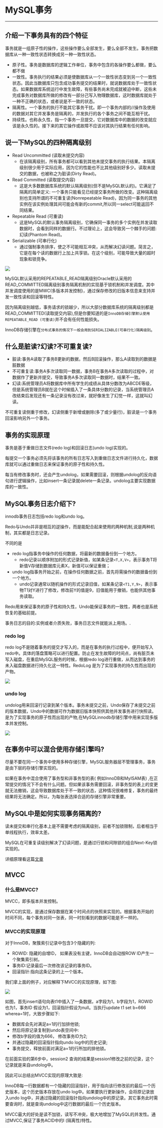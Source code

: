 # MySQL事务

----

## 介绍一下事务具有的四个特征
事务就是一组原子性的操作，这些操作要么全部发生，要么全部不发生。事务把数据库从一种一致性状态转换成另一种一致性状态。

+   原子性。事务是数据库的逻辑工作单位，事务中包含的各操作要么都做，要么都不做
+   一致性。事务执行的结果必须是使数据库从一个一致性状态变到另一个一致性状态。因此当数据库只包含成功事务提交的结果时，就说数据库处于一致性状态。如果数据库系统运行中发生故障，有些事务尚未完成就被迫中断，这些未完成事务对数据库所做的修改有一部分己写入物理数据库，这时数据库就处于一种不正确的状态，或者说是不一致的状态。
+   隔离性。一个事务的执行不能其它事务干扰。即一个事务内部的//操作及使用的数据对其它并发事务是隔离的，并发执行的各个事务之间不能互相干扰。
+   持续性。也称永久性，指一个事务一旦提交，它对数据库中的数据的改变就应该是永久性的。接下来的其它操作或故障不应该对其执行结果有任何影响。


## 说一下MySQL的四种隔离级别

+   Read Uncommitted (读取未提交内容)
    *   在该隔离级别，所有事务都可以看到其他未提交事务的执行结果。本隔离级别很少用于实际应用，因为它的性能也不比其他级别好多少。读取未提交的数据，也被称之为脏读(Dirty Read)。
+   Read Committed (读取提交内容)
    *   这是大多数数据库系统的默认隔离级别(但不是MySQL默认的)。它满足了隔离的简单定义: 一个事务只能看见已经提交事务所做的改变。这种隔离级别也支持所谓的不可重复读(Nonrepeatable Read)，因为同一事务的其他实例在该实例处理其间可能会有新的commit,所以同一select可能返回不同结果。
+   Repeatable Read (可重读)
    *   这是MySQL的默认事务隔离级别，它确保同一事务的多个实例在并发读取数据时，会看到同样的数据行。不过理论上，这会导致另一个棘手的问题:幻读(Phantom Read)。
+   Serializable (可串行化)
    *   通过强制事务排序，使之不可能相互冲突，从而解决幻读问题。简言之，它是在每个读的数据行上加上共享锁。在这个级别，可能导致大量的超时现象和锁竞争。

![](../images/2022/03/20220314162523.png)

MySQL默认采用的REPEATABLE_READ隔离级别Oracle默认采用的READ_COMMITTED隔离级别事务隔离机制的实现基于锁机制和并发调度。其中并发调度使用的是MWC(多版本并发控制)，通过保存修改的旧版本信息来支持并发一致性读和回滚等特性。

因为隔离级别越低，事务请求的锁越少，所以大部分数据库系统的隔离级别都是READ_COMMITTED(读取提交内容),但是你要知道的是`InnoDB存储引擎默认使用REPEATABLE_READ (可重读)`并不会有任何性能损失。

InnoDB存储引擎在`分布式事务的情况下一般会用到SERIALIZABLE(可串行化)隔离级别`。

## 什么是脏读?幻读?不可重复读?

+   脏读:事务A读取了事务B更新的数据，然后B回滚操作，那么A读取到的数据是脏数据
+   不可重复读:事务A多次读取同一数据，事务B在事务A多次读取的过程中，对数据作了更新并提交，导致事务A多次读取同一数据时，结果不一致。
+   幻读:系统管理员A将数据库中所有学生的成绩从具体分数改为ABCDE等级，但是系统管理员B就在这个时候插入了一条具体分数的记录，当系统管理员A改结束后发现还有一条记录没有改过来，就好像发生了幻觉一样，这就叫幻读。

不可重复读侧重于修改，幻读侧重于新增或删除(多了或少量行)，脏读是一个事务回滚影响另外一个事务。

## 事务的实现原理

事务是基于重做日志文件(redo log)和回滚日志(undo log)实现的。

每提交一个事务必须先将该事务的所有日志写入到重做日志文件进行持久化，数据库就可以通过重做日志来保证事务的原子性和持久性。

每当有修改事务时，还会产生undolog，如果需要回滚，则根据undolog的反向语句进行逻辑操作，比如insert一条记录就delete一条记录。undolog主要实现数据库的一致性。

## MySQL事务日志介绍下?

innodb事务日志包括redo log和undo log。

Redo与Undo并非是相互的逆操作，而是能配合起来使用的两种机制,说是两种机制，其实都是日志记录。

不同的是

+   redo log指事务中操作的任何数据，将最新的数据备份到一个地方。
    *   redo记录以顺序附加的形式记录新值，如某条记录`<T,X,V>`，表示事务T将新值V存储到数据库元素X，新值可以保证重做；
+   undo log指事务开始之前，在操作任何数据之前，首先将需操作的数据备份到一个地方。
    *   undo记录通常以随机操作的形式记录旧值，如某条记录`<T1,Y,9>`，表示事物T1对Y进行了修改，修改前Y的值是9，旧值能用于撤销，也能供其他事务读取。

Redo用来保证事务的原子性和持久性，Undo能保证事务的一致性，两者也是系统恢复的基础前提。

事务日志的目的:实例或者介质失败，事务日志文件就能派上用场。.

### redo log

redo log不是随着事务的提交才写入的，而是在事务的执行过程中，便开始写入redo中。具体的落盘策略可以进行配置。防止在发生故障的时间点，尚有脏页未写入磁盘，在重启MySQL服务的时候，根据redo log进行重做，从而达到事务的未入磁盘数据进行持久化这一特性。RedoLog 是为了实现事务的持久性而出现的产物。

![](../images/2022/03/20220314163529.png)

### undo log

undolog用来回滚行记录到某个版本。事务未提交之前，Undo保存了未提交之前的版本数据，Undo中的数据可作为数据旧版本快照供其他并发事务进行快照读。是为了实现事务的原子性而出现的产物,在MySQLinnodb存储引擎中用来实现多版本并发控制。

![](../images/2022/03/20220314163756.png)

## 在事务中可以混合使用存储引擎吗?

尽量不要在同一个事务中使用多种存储引擎，MySQL服务器层不管理事务，事务是由下层的存储引擎实现的。

如果在事务中混合使用了事务型和非事务型的表( 例如InnoDB和MyISAM表) ,在正常提交的情况下不会有什么问题。但如果该事务需要回滚，非事务型的表上的变更就无法撤销，这会导致数据库处于不一致的状态，这种情况很难修复，事务的最终结果将无法确定。所以，为每张表选择合适的存储引擎非常重要。

## MySQL中是如何实现事务隔离的?

读未提交和串行化基本上是不需要考虑的隔离级别，前者不加锁限制，后者相当于单线程执行，效率太差。

MySQL在可重复读级别解决了幻读问题，是通过行锁和间隙锁的组合Next-Key锁实现的。

详细原理看这篇[文章](https://haicoder.net/note/MySQL-interview/MySQL-interview-MySQL-trans-level.html)

## MVCC

### 什么是MVCC?

MVCC，即多版本并发控制。

MVCC的实现，是通过保存数据在某个时间点的快照来实现的。根据事务开始的时间不同，每个事务对同一张表，同一时刻看到的数据可能是不一样的。

### MVCC的实现原理

对于InnoDB，聚簇索引记录中包含3个隐藏的列:

+   ROWID: 隐藏的自增ID， 如果表没有主键，InnoDB会自动按ROW ID产生一个聚集索引树。
+   事务ID:记录最后一次修改该记录的事务ID。
+   回滚指针:指向这条记录的上一个版本。

我们拿上面的例子，对应解释下MVCC的实现原理，如下图:

![](../images/2022/03/20220314172148.png)

如图，首先insert语句向表t1中插入了一条数据，a字段为1，b字段为1，ROWID 也为1，事务ID 假设为1，回滚指针假设为null。当执行update t1 set b=666 wherea=1时，大致步骤如下:

+   数据库会先对满足a=1的行加排他锁;
+   然后将原记录复制到undo表空间中:
+   修改b字段的值为666， 修改事务ID为2;
+   并通过隐藏的回滚指针指向undo log中的历史记录;
+   事务提交，释放前面对满足a=1的行所加的排他锁。

在前面实验的第6步中，session2 查询的结果是session1修改之前的记录，这个记录就是来自undolog中。

因此可以总结出MVCC实现的原理大致是:

InnoDB每一行数据都有一个隐藏的回滚指针，用于指向该行修改前的最后一个历史版本，这个历史版本存放在undo log中。如果要执行更新操作，会将原记录放入undo log中，并通过隐藏的回滚指针指向undolog中的原记录。其它事务此时需要查询时，就是查询undolog中这行数据的最后一个历史版本。

MVCC最大的好处是读不加锁，读写不冲突，极大地增加了MySQL的并发性。通过MVCC,保证了事务ACID中的I (隔离性)特性。